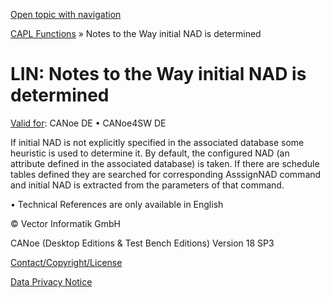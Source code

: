 [Open topic with navigation](../../../../CANoeDEFamily.htm#Topics/CAPLFunctions/LIN/CAPLfunctionsLINInitialNad.md)

[CAPL Functions](../CAPLfunctions.md) » Notes to the Way initial NAD is determined

# LIN: Notes to the Way initial NAD is determined

[Valid for](../../Shared/FeatureAvailability.md):  CANoe DE • CANoe4SW DE

If initial NAD is not explicitly specified in the associated database some heuristic is used to determine it. By default, the configured NAD (an attribute defined in the associated database) is taken. If there are schedule tables defined they are searched for corresponding AsssignNAD command and initial NAD is extracted from the parameters of that command.

•  Technical References are only available in English

© Vector Informatik GmbH

CANoe (Desktop Editions & Test Bench Editions) Version 18 SP3

[Contact/Copyright/License](../../Shared/ContactCopyrightLicense.md)

[Data Privacy Notice](https://www.vector.com/int/en/company/get-info/privacy-policy/)
